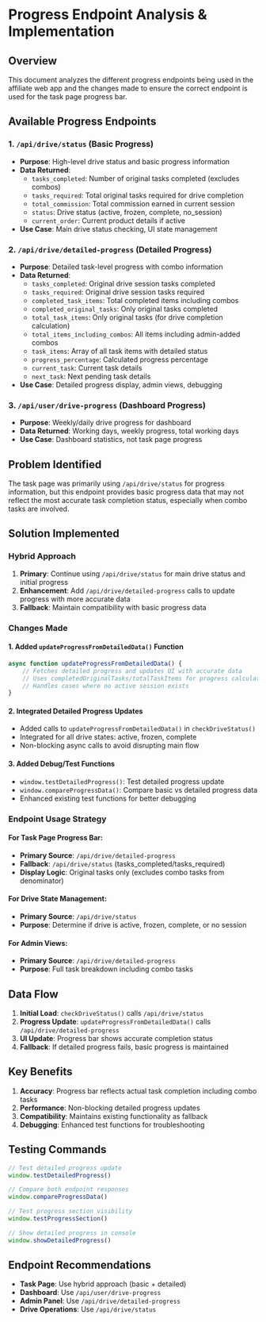 # Progress Endpoint Analysis & Implementation

## Overview
This document analyzes the different progress endpoints being used in the affiliate web app and the changes made to ensure the correct endpoint is used for the task page progress bar.

## Available Progress Endpoints

### 1. `/api/drive/status` (Basic Progress)
- **Purpose**: High-level drive status and basic progress information
- **Data Returned**:
  - `tasks_completed`: Number of original tasks completed (excludes combos)
  - `tasks_required`: Total original tasks required for drive completion
  - `total_commission`: Total commission earned in current session
  - `status`: Drive status (active, frozen, complete, no_session)
  - `current_order`: Current product details if active
- **Use Case**: Main drive status checking, UI state management

### 2. `/api/drive/detailed-progress` (Detailed Progress)
- **Purpose**: Detailed task-level progress with combo information
- **Data Returned**:
  - `tasks_completed`: Original drive session tasks completed
  - `tasks_required`: Original drive session tasks required
  - `completed_task_items`: Total completed items including combos
  - `completed_original_tasks`: Only original tasks completed
  - `total_task_items`: Only original tasks (for drive completion calculation)
  - `total_items_including_combos`: All items including admin-added combos
  - `task_items`: Array of all task items with detailed status
  - `progress_percentage`: Calculated progress percentage
  - `current_task`: Current task details
  - `next_task`: Next pending task details
- **Use Case**: Detailed progress display, admin views, debugging

### 3. `/api/user/drive-progress` (Dashboard Progress)
- **Purpose**: Weekly/daily drive progress for dashboard
- **Data Returned**: Working days, weekly progress, total working days
- **Use Case**: Dashboard statistics, not task page progress

## Problem Identified

The task page was primarily using `/api/drive/status` for progress information, but this endpoint provides basic progress data that may not reflect the most accurate task completion status, especially when combo tasks are involved.

## Solution Implemented

### Hybrid Approach
1. **Primary**: Continue using `/api/drive/status` for main drive status and initial progress
2. **Enhancement**: Add `/api/drive/detailed-progress` calls to update progress with more accurate data
3. **Fallback**: Maintain compatibility with basic progress data

### Changes Made

#### 1. Added `updateProgressFromDetailedData()` Function
```javascript
async function updateProgressFromDetailedData() {
    // Fetches detailed progress and updates UI with accurate data
    // Uses completedOriginalTasks/totalTaskItems for progress calculation
    // Handles cases where no active session exists
}
```

#### 2. Integrated Detailed Progress Updates
- Added calls to `updateProgressFromDetailedData()` in `checkDriveStatus()`
- Integrated for all drive states: active, frozen, complete
- Non-blocking async calls to avoid disrupting main flow

#### 3. Added Debug/Test Functions
- `window.testDetailedProgress()`: Test detailed progress update
- `window.compareProgressData()`: Compare basic vs detailed progress data
- Enhanced existing test functions for better debugging

### Endpoint Usage Strategy

#### For Task Page Progress Bar:
- **Primary Source**: `/api/drive/detailed-progress`
- **Fallback**: `/api/drive/status` (tasks_completed/tasks_required)
- **Display Logic**: Original tasks only (excludes combo tasks from denominator)

#### For Drive State Management:
- **Primary Source**: `/api/drive/status`
- **Purpose**: Determine if drive is active, frozen, complete, or no session

#### For Admin Views:
- **Primary Source**: `/api/drive/detailed-progress`
- **Purpose**: Full task breakdown including combo tasks

## Data Flow

1. **Initial Load**: `checkDriveStatus()` calls `/api/drive/status`
2. **Progress Update**: `updateProgressFromDetailedData()` calls `/api/drive/detailed-progress`
3. **UI Update**: Progress bar shows accurate completion status
4. **Fallback**: If detailed progress fails, basic progress is maintained

## Key Benefits

1. **Accuracy**: Progress bar reflects actual task completion including combo tasks
2. **Performance**: Non-blocking detailed progress updates
3. **Compatibility**: Maintains existing functionality as fallback
4. **Debugging**: Enhanced test functions for troubleshooting

## Testing Commands

```javascript
// Test detailed progress update
window.testDetailedProgress()

// Compare both endpoint responses
window.compareProgressData()

// Test progress section visibility
window.testProgressSection()

// Show detailed progress in console
window.showDetailedProgress()
```

## Endpoint Recommendations

- **Task Page**: Use hybrid approach (basic + detailed)
- **Dashboard**: Use `/api/user/drive-progress`
- **Admin Panel**: Use `/api/drive/detailed-progress`
- **Drive Operations**: Use `/api/drive/status`
